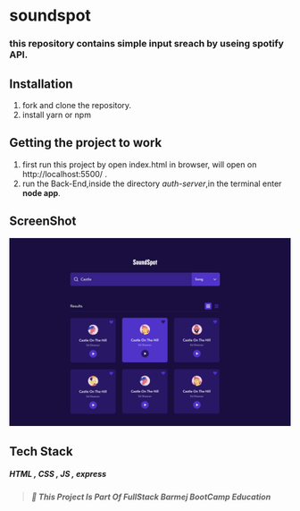 # soundspot

### this repository contains simple input sreach by useing spotify API.

## Installation

1. fork and clone the repository.
2. install yarn or npm 

## Getting the project to work

1. first run this project by open index.html in browser, will open on http://localhost:5500/ .
1. run the Back-End,inside the directory _auth-server_,in the terminal enter **node app**.

## ScreenShot
![soundspot](/screenshot.png)


## Tech Stack

##### HTML , CSS , JS , express

> ##### :red_circle: This Project Is Part Of FullStack Barmej BootCamp Education
